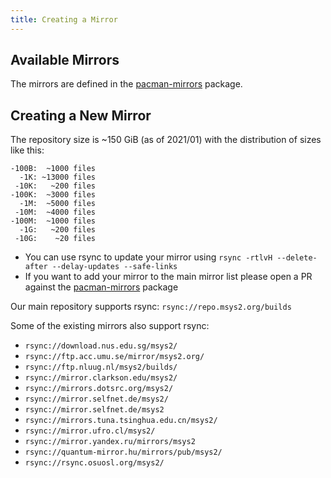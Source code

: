 ```yaml
---
title: Creating a Mirror
---
```


## Available Mirrors

The mirrors are defined in the [pacman-mirrors](https://github.com/msys2/MSYS2-packages/tree/master/pacman-mirrors) package.

## Creating a New Mirror

The repository size is ~150 GiB (as of 2021/01) with the distribution of sizes like this:

```
-100B:  ~1000 files
  -1K: ~13000 files
 -10K:   ~200 files
-100K:  ~3000 files
  -1M:  ~5000 files
 -10M:  ~4000 files
-100M:  ~1000 files
  -1G:   ~200 files
 -10G:    ~20 files
```

* You can use rsync to update your mirror using `rsync -rtlvH --delete-after --delay-updates --safe-links`
* If you want to add your mirror to the main mirror list please open a PR against the [pacman-mirrors](https://github.com/msys2/MSYS2-packages/tree/master/pacman-mirrors) package

Our main repository supports rsync: `rsync://repo.msys2.org/builds`

Some of the existing mirrors also support rsync:

* `rsync://download.nus.edu.sg/msys2/`
* `rsync://ftp.acc.umu.se/mirror/msys2.org/`
* `rsync://ftp.nluug.nl/msys2/builds/`
* `rsync://mirror.clarkson.edu/msys2/`
* `rsync://mirrors.dotsrc.org/msys2/`
* `rsync://mirror.selfnet.de/msys2/`
* `rsync://mirror.selfnet.de/msys2`
* `rsync://mirrors.tuna.tsinghua.edu.cn/msys2/`
* `rsync://mirror.ufro.cl/msys2/`
* `rsync://mirror.yandex.ru/mirrors/msys2`
* `rsync://quantum-mirror.hu/mirrors/pub/msys2/`
* `rsync://rsync.osuosl.org/msys2/`
